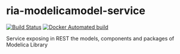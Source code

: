 # ria-modelicamodel-service
[![Build Status](https://travis-ci.org/RaspInLoop/ria-modelicamodel-service.svg?branch=master)](https://travis-ci.org/RaspInLoop/ria-modelicamodel-service)
[![Docker Automated build](https://img.shields.io/docker/automated/raspinloop/modelicamodel-service)](https://cloud.docker.com/u/raspinloop/repository/docker/raspinloop/modelicamodel-service)

Service exposing in REST the models, components and packages of Modelica Library 
